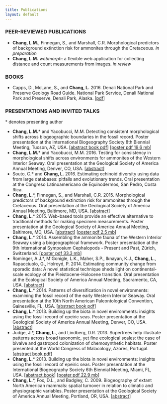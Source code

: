 ```yaml
---
title: Publications
layout: default
---
```


<!--# {{ page.title }}-->

<h3>PEER-REVIEWED PUBLICATIONS</h3>

<ul class="pubs">
  <li><strong>Chang, L.M.</strong>, Finnegan, S., and Marshall, C.R. Morphological predictors of background extinction risk for ammonites through the Cretaceous. <em>in preparation</em></li>

  <li><strong>Chang, L.M.</strong> <em>webmorph</em>: a flexible web application for collecting distance and count measurements from images. <em>in review</em></li>
</ul>

<h3>BOOKS</h3>

<ul class="pubs">
  <li>Capps, D., McLane, S., and <strong>Chang, L.</strong> 2016. Denali National Park and Preserve Geology Road Guide. National Park Service, Denali National Park and Preserve, Denali Park, Alaska.  [<a href="https://www.nps.gov/dena/learn/nature/upload/Denali-Geology-Road-Guide.pdf">pdf</a>]</li>
</ul>

<h3>PRESENTATIONS AND INVITED TALKS</h3>

<p>* denotes presenting author</p>

<ul class="pubs">
  <li><strong>Chang, L.M.</strong>* and Yacobucci, M.M. Detecting consistent morphological shifts across
biogeographic boundaries in the fossil record. Poster presentation at the International Biogeography Society 8th Biennial Meeting, Tucson, AZ, USA. [<a href="https://tucson2017ibs.files.wordpress.com/2016/07/full-program-book-tucson-ibs2.pdf">abstract book pdf</a>] [<a href="../images/IBS2017.pdf">poster pdf 19.6 mb</a>]</li>

  <li><strong>Chang, L.M.</strong>* and Yacobucci, M.M. 2016. Testing for consistency in morphological shifts across environments for ammonites of the Western Interior Seaway. Oral presentation at the Geological Society of America Annual Meeting, Denver, CO, USA. [<a href="https://gsa.confex.com/gsa/2016AM/webprogram/Paper283786.html">abstract</a>]</li>

  <li>Souto, C.* and <strong>Chang, L.</strong> 2016. Estimating echinoid diversity using data from large databases: pitfalls and evolutionary trends. Oral presentation at the Congreso Latinoamericano de Equinodermos, San Pedro, Costa Rica.</li>

  <li><strong>Chang, L.</strong>*, Finnegan, S., and Marshall, C.R. 2015. Morphological predictors of background extinction risk for ammonites through the Cretaceous. Oral presentation at the Geological Society of America Annual Meeting, Baltimore, MD, USA. [<a href="https://gsa.confex.com/gsa/2015AM/webprogram/Paper270265.html">abstract</a>]</li>

  <li><strong>Chang, L.</strong>* 2015. Web-based tools provide an effective alternative to traditional methods for making specimen measurements. Poster presentation at the Geological Society of America Annual Meeting, Baltimore, MD, USA. [<a href="https://gsa.confex.com/gsa/2015AM/webprogram/Paper269968.html">abstract</a>] [<a href="../images/GSA2015.pdf">poster pdf 2.5 mb</a>]</li>

  <li><strong>Chang, L.</strong>* 2014. Assembling the ammonite fauna of the Western Interior Seaway using a biogeographical framework. Poster presentation at the 9th International Symposium Cephalopods - Present and Past, Z&uuml;rich, Switzerland. [<a href="../images/ISCPP2014.pdf">poster pdf 33.3 mb</a>]</li>

  <li>Rominger, A.J.*, M'Gonigle, L.K., Maher, S.P., Iknayan, K.J., <strong>Chang, L.</strong>, Rapacciuolo, G., Holroyd, P. 2014. Estimating community change from sporadic data: A novel statistical technique sheds light on continental-scale ecology of the Pleistocene-Holocene transition. Oral presentation at the Ecological Society of America Annual Meeting, Sacramento, CA, USA. [<a href="http://esa.org/meetings_archive/2014/webprogram/Paper49168.html">abstract</a>]</li>

  <li><strong>Chang, L.</strong>* 2014. Patterns of diversification in novel environments: examining the fossil record of the early Western Interior Seaway. Oral presentation at the 10th North American Paleontological Convention, Gainesville, FL, USA. [<a href="https://www.flmnh.ufl.edu/files/6813/9085/6747/NAPC_2014_Abstract_Book.pdf">abstract book pdf</a>]</li>

  <li><strong>Chang, L.</strong>* 2013. Building up the biota in novel environments: insights using the fossil record of epeiric seas.  Poster presentation at the Geological Society of America Annual Meeting, Denver, CO, USA. [<a href="https://gsa.confex.com/gsa/2013AM/webprogram/Paper233408.html">abstract</a>]</li>

  <li>Judge, J.*, <strong>Chang, L.</strong>, and Lindberg, D.R. 2013. Supertrees help illustrate patterns across broad taxonomic, yet fine ecological scales: the case of bivalve and gastropod colonization of chemosynthetic habitats. Poster presented at the World Congress of Malacology, Azores, Portugal. [<a href="http://www.unitasmalacologica.org/congress/WCM_2013_abstracts_Acoreana.pdf">abstract book pdf</a>]</li>

  <li><strong>Chang, L.</strong>* 2013. Building up the biota in novel environments: insights using the fossil record of epeiric seas. Poster presentation at the International Biogeography Society 6th Biennial Meeting, Miami, FL, USA. [<a href="http://escholarship.org/uc/item/3kb4c5jr">abstract book</a>] [<a href="../images/IBS2013.pdf">poster pdf 22.9 mb</a>]</li>

  <li><strong>Chang, L.</strong>*, Fox, D.L., and Badgley, C. 2009. Biogeography of extant North American mammals: spatial turnover in relation to climatic and physiographic variables. Poster presentation at the Geological Society of America Annual Meeting, Portland, OR, USA. [<a href="https://gsa.confex.com/gsa/2009AM/webprogram/Paper161117.html">abstract</a>]</li>
</ul>
